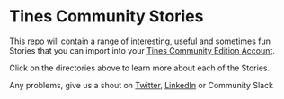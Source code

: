 # Tines Community Stories
This repo will contain a range of interesting, useful and sometimes fun Stories that you can import into your [Tines Community Edition Account](https://www.tines.com/?utm_source=marketing&utm_medium=github&utm_campaign=communitystories).

Click on the directories above to learn more about each of the Stories.

Any problems, give us a shout on [Twitter](https://twitter.com/tines_io/), [LinkedIn](https://www.linkedin.com/company/tines-io) or Community Slack

